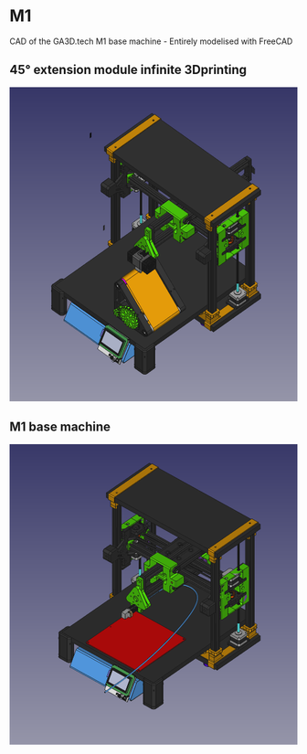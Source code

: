 # M1
CAD of the GA3D.tech M1 base machine - Entirely modelised with FreeCAD

## 45° extension module infinite 3Dprinting

![GA3DtechM1_45degmodule](GA3DtechM1_45degmodule.png)


## M1 base machine
![GA3DtechM1_base](GA3DtechM1_base.png)
